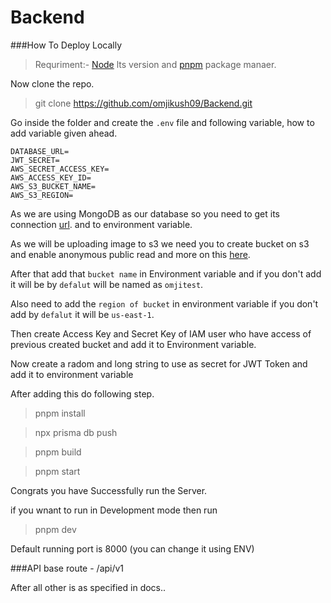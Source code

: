 # Backend

###How To Deploy Locally

>Requriment:-
[Node](https://nodejs.org/en/) lts version and [pnpm](https://pnpm.io/) package manaer.

Now clone the repo.
>git clone https://github.com/omjikush09/Backend.git

Go inside the folder and create the `.env` file and following variable, how to add variable given ahead.

```
DATABASE_URL=
JWT_SECRET=
AWS_SECRET_ACCESS_KEY=
AWS_ACCESS_KEY_ID=
AWS_S3_BUCKET_NAME=
AWS_S3_REGION=
```

As we are using MongoDB as our database so you need to get its connection [url](https://www.prisma.io/docs/concepts/database-connectors/mongodb). and to environment variable.

As we will be uploading image to s3 we need you to create bucket on s3 and enable anonymous public read and more on this [here](https://docs.aws.amazon.com/AmazonS3/latest/userguide/example-bucket-policies.html).

After that add that `bucket name` in Environment variable and if you don't add it will be by `defalut` will be named as `omjitest`.

Also need to add the `region of bucket` in environment variable if you don't add by  `defalut` it will be `us-east-1`.

Then create Access Key and Secret Key of IAM user who have access of previous created bucket and add it to Environment variable.

Now create a radom and long string to use as secret for JWT Token and add it to  environment variable 


After adding this do following step.
>pnpm install

>npx prisma db push

>pnpm build

>pnpm start


Congrats you have Successfully run the Server.

if you wnant to run in Development mode then run
>pnpm dev

Default running port is 8000 (you can change it using ENV)

###API
base route - /api/v1

After all other is as specified in docs..


